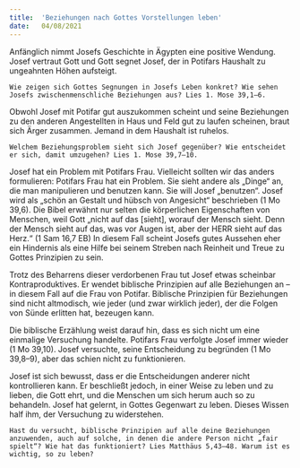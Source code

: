 ```yaml
---
title:  'Beziehungen nach Gottes Vorstellungen leben'
date:   04/08/2021
---
```


Anfänglich nimmt Josefs Geschichte in Ägypten eine positive Wendung. Josef vertraut Gott und Gott segnet Josef, der in Potifars Haushalt zu ungeahnten Höhen aufsteigt.

`Wie zeigen sich Gottes Segnungen in Josefs Leben konkret? Wie sehen Josefs zwischenmenschliche Beziehungen aus? Lies 1. Mose 39,1–6.`

Obwohl Josef mit Potifar gut auszukommen scheint und seine Beziehungen zu den anderen Angestellten in Haus und Feld gut zu laufen scheinen, braut sich Ärger zusammen. Jemand in dem Haushalt ist ruhelos.

`Welchem Beziehungsproblem sieht sich Josef gegenüber? Wie entscheidet er sich, damit umzugehen? Lies 1. Mose 39,7–10.`

Josef hat ein Problem mit Potifars Frau. Vielleicht sollten wir das anders formulieren: Potifars Frau hat ein Problem. Sie sieht andere als „Dinge“ an, die man manipulieren und benutzen kann. Sie will Josef „benutzen“. Josef wird als „schön an Gestalt und hübsch von Angesicht“ beschrieben (1 Mo 39,6). Die Bibel erwähnt nur selten die körperlichen Eigenschaften von Menschen, weil Gott „nicht auf das [sieht], worauf der Mensch sieht. Denn der Mensch sieht auf das, was vor Augen ist, aber der HERR sieht auf das Herz.“ (1 Sam 16,7 EB) In diesem Fall scheint Josefs gutes Aussehen eher ein Hindernis als eine Hilfe bei seinem Streben nach Reinheit und Treue zu Gottes Prinzipien zu sein.

Trotz des Beharrens dieser verdorbenen Frau tut Josef etwas scheinbar Kontraproduktives. Er wendet biblische Prinzipien auf alle Beziehungen an – in diesem Fall auf die Frau von Potifar. Biblische Prinzipien für Beziehungen sind nicht altmodisch, wie jeder (und zwar wirklich jeder), der die Folgen von Sünde erlitten hat, bezeugen kann.

Die biblische Erzählung weist darauf hin, dass es sich nicht um eine einmalige Versuchung handelte. Potifars Frau verfolgte Josef immer wieder (1 Mo 39,10). Josef versuchte, seine Entscheidung zu begründen (1 Mo 39,8–9), aber das schien nicht zu funktionieren.

Josef ist sich bewusst, dass er die Entscheidungen anderer nicht kontrollieren kann. Er beschließt jedoch, in einer Weise zu leben und zu lieben, die Gott ehrt, und die Menschen um sich herum auch so zu behandeln. Josef hat gelernt, in Gottes Gegenwart zu leben. Dieses Wissen half ihm, der Versuchung zu widerstehen.

`Hast du versucht, biblische Prinzipien auf alle deine Beziehungen anzuwenden, auch auf solche, in denen die andere Person nicht „fair spielt“? Wie hat das funktioniert? Lies Matthäus 5,43–48. Warum ist es wichtig, so zu leben?`